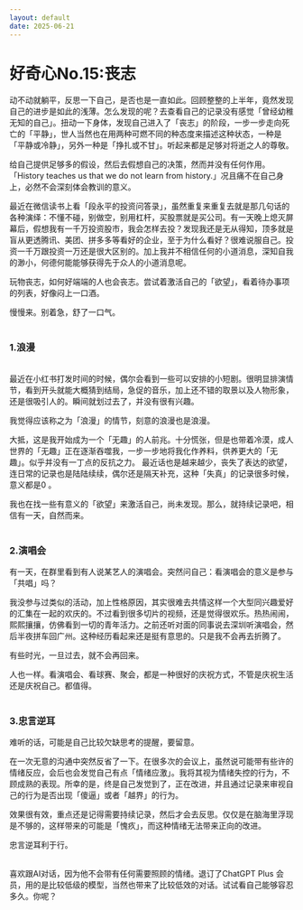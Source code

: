```yaml
---
layout: default
date: 2025-06-21
---
```


# 好奇心No.15:丧志



动不动就躺平，反思一下自己，是否也是一直如此。回顾整整的上半年，竟然发现自己的进步是如此的浅薄。怎么发现的呢？去查看自己的记录没有感觉「曾经幼稚无知的自己」。扭动一下身体，发现自己进入了「丧志」的阶段，一步一步走向死亡的「平静」，世人当然也在用两种可燃不同的种态度来描述这种状态，一种是「平静或冷静」，另外一种是「挣扎或不甘」。听起来都是足够对将逝之人的尊敬。

给自己提供足够多的假设，然后去假想自己的决策，然而并没有任何作用。「History teaches us that we do not learn from history.」况且痛不在自己身上，必然不会深刻体会教训的意义。

最近在微信读书上看「段永平的投资问答录」，虽然重复来重复去就是那几句话的各种演绎：不懂不碰，别做空，别用杠杆，买股票就是买公司。有一天晚上熄灭屏幕后，假想我有一千万投资股市，我会怎样去投？发现我还是无从得知，顶多就是盲从更透腾讯、美团、拼多多等看好的企业，至于为什么看好？很难说服自己。投资一千万跟投资一万还是很大区别的。加上我并不相信任何的小道消息，深知自我的渺小，何德何能能够获得先于众人的小道消息呢。

玩物丧志，如何好端端的人也会丧志。尝试着激活自己的「欲望」，看着待办事项的列表，好像闷上一口酒。

慢慢来。别着急，舒了一口气。
<br>
<br>
### 1.浪漫
<br>
最近在小红书打发时间的时候，偶尔会看到一些可以安排的小短剧。很明显排演情节，看到开头就能大概猜到结局，急促的音乐，加上还不错的取景以及人物形象，还是很吸引人的。瞬间就划过去了，并没有很有兴趣。

我觉得应该称之为「浪漫」的情节，刻意的浪漫也是浪漫。

大抵，这是我开始成为一个「无趣」的人前兆。十分慌张，但是也带着冷漠，成人世界的「无趣」正在逐渐吞噬我，一步一步地将我化作养料，供养更大的「无趣」。似乎并没有一丁点的反抗之力。
最近话也是越来越少，丧失了表达的欲望，连日常的记录也是陆陆续续，偶尔还是隔天补充，这种「失真」的记录很多时候，意义都是0 。

我也在找一些有意义的「欲望」来激活自己，尚未发现。那么，就持续记录吧，相信有一天，自然而来。
<br>
<br>

### 2.演唱会

有一天，在群里看到有人说某艺人的演唱会。突然问自己：看演唱会的意义是参与「共唱」吗？

我没参与过类似的活动，加上性格原因，其实很难去共情这样一个大型同兴趣爱好的汇集在一起的欢庆的。不过看到很多切片的视频，还是觉得很欢乐。热热闹闹，熙熙攘攘，仿佛看到一切的青年活力。之前还听对面的同事说去深圳听演唱会，然后半夜拼车回广州。这种经历看起来还是挺有意思的。只是我不会再去折腾了。

有些时光，一旦过去，就不会再回来。

人也一样。看演唱会、看球赛、聚会，都是一种很好的庆祝方式，不管是庆祝生活还是庆祝自己。都值得。
<br>
<br>
### 3.忠言逆耳

难听的话，可能是自己比较欠缺思考的提醒，要留意。

在一次无意的沟通中突然反省了一下。在很多次的会议上，虽然说可能带有些许的情绪反应，会后也会发觉自己有点「情绪应激」。我将其视为情绪失控的行为，不顾成熟的表现。所幸的是，终是自己发觉到了，正在改进，并且通过记录来审视自己的行为是否出现「傻逼」或者「越界」的行为。

效果很有效，重点还是记得需要持续记录，然后才会去反思。仅仅是在脑海里浮现是不够的，这样带来的可能是「愧疚」，而这种情绪无法带来正向的改进。

忠言逆耳利于行。
<br>
<br>

喜欢跟AI对话，因为他不会带有任何需要照顾的情绪。退订了ChatGPT Plus 会员，用的是比较低级的模型，当然也带来了比较低效的对话。试试看自己能够容忍多久。你呢？
